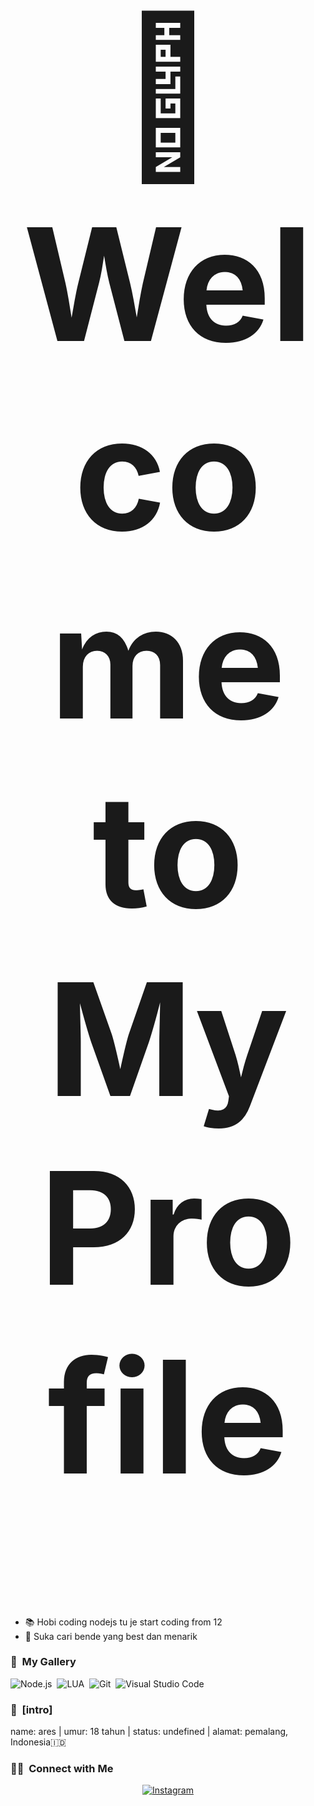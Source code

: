 
<h1 align="center" style="font-size:250px">👋 Welcome to My Profile</h1>

- 📚 Hobi coding nodejs tu je start coding from 12
- 👀 Suka cari bende yang best dan menarik

### 🌄 &nbsp;My Gallery

![Node.js](https://img.shields.io/badge/-Node.js-280137?style=flat&logo=node.js)&nbsp;
![LUA](https://img.shields.io/badge/Lua-280137?style=flat&logo=lua)&nbsp;
![Git](https://img.shields.io/badge/-Git-280137?style=flat&logo=git)&nbsp;
![Visual Studio Code](https://img.shields.io/badge/-Visual%20Studio%20Code-280137?style=flat&logo=visual-studio-code&logoColor=007ACC)

### 🧒 &nbsp;[intro]

name: ares |
umur: 18 tahun |
status: undefined |
alamat: pemalang, Indonesia🇮🇩

### 🤝🏻 &nbsp;Connect with Me

<p align="center">
<a href="https://www.instagram.com/genzai666">
<img alt="Instagram" title="follow me <3" src="https://img.shields.io/badge/-alipje29-E4405F?style=flat&logo=Instagram&logoColor=white"/></a>
<p align="center">
</p>
